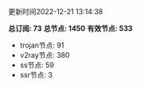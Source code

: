 更新时间2022-12-21 13:14:38

**总订阅: 73**
**总节点: 1450**
**有效节点: 533**
- trojan节点: 91
- v2ray节点: 380
- ss节点: 59
- ssr节点: 3

